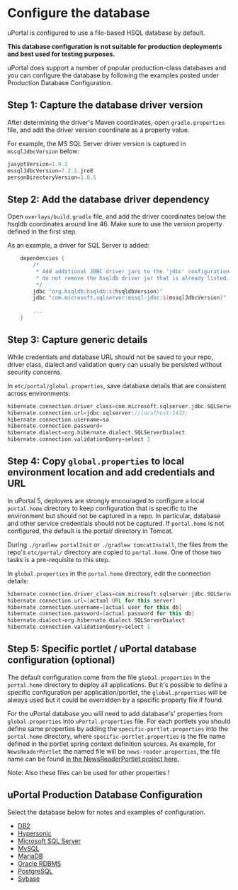 # Configure the database

uPortal is configured to use a file-based HSQL database by default.

**This database configuration is not suitable for production deployments and best used for testing purposes.**

uPortal does support a number of popular production-class databases and you can configure the database by following the examples posted under Production Database Configuration.

## Step 1: Capture the database driver version

After determining the driver's Maven coordinates, open `gradle.properties` file, and add the driver version coordinate
as a property value.

For example, the MS SQL Server driver version is captured in `mssqlJdbcVersion` below:

```groovy
jasyptVersion=1.9.2
mssqlJdbcVersion=7.2.1.jre8
personDirectoryVersion=1.8.5
```

## Step 2: Add the database driver dependency

Open `overlays/build.gradle` file, and add the driver coordinates below
the hsqldb coordinates around line 46. Make sure to use the version property defined in the first step.

As an example, a driver for SQL Server is added:

```groovy
    dependencies {
        /*
         * Add additional JDBC driver jars to the 'jdbc' configuration below;
         * do not remove the hsqldb driver jar that is already listed.
         */
        jdbc "org.hsqldb:hsqldb:${hsqldbVersion}"
        jdbc "com.microsoft.sqlserver:mssql-jdbc:${mssqlJdbcVersion}"
 
        ...
    }
```

## Step 3: Capture generic details

While credentials and database URL should not be saved to your repo, driver class, dialect and validation query
can usually be persisted without security concerns.

In `etc/portal/global.properties`, save database details that are consistent across environments:

```groovy
hibernate.connection.driver_class=com.microsoft.sqlserver.jdbc.SQLServerDriver
hibernate.connection.url=jdbc:sqlserver://localhost:1433;
hibernate.connection.username=sa
hibernate.connection.password=
hibernate.dialect=org.hibernate.dialect.SQLServerDialect
hibernate.connection.validationQuery=select 1
```

## Step 4: Copy `global.properties` to local environment location and add credentials and URL

In uPortal 5, deployers are strongly encouraged to configure a local `portal.home` directory to keep configuration that is specific to the environment but should not be captured in a repo. In particular, database and other service
credentials should not be captured. If `portal.home` is not configured, the default is the portal/ directory in Tomcat.

During `./gradlew portalInit` or `./gradlew tomcatInstall`, the files from the repo's `etc/portal/` directory are
copied to `portal.home`. One of those two tasks is a pre-requisite to this step.

In `global.properties` in the `portal.home` directory, edit the connection details:

```groovy
hibernate.connection.driver_class=com.microsoft.sqlserver.jdbc.SQLServerDriver
hibernate.connection.url=[actual URL for this server]
hibernate.connection.username=[actual user for this db]
hibernate.connection.password=[actual password for this db]
hibernate.dialect=org.hibernate.dialect.SQLServerDialect
hibernate.connection.validationQuery=select 1
```

## Step 5: Specific portlet / uPortal database configuration (optional)

The default configuration come from the file `global.properties` in the `portal.home` directory to deploy all applications.
But it's possible to define a specific configuration per application/portlet, the `global.properties` will be always used but it could be overridden by a specific property file if found.

For the uPortal database you will need to add database's' properties from `global.properties` into `uPortal.properties` file.
For each portlets you should define same properties by adding the `specific-portlet.properties` into the `portal.home` directory, where `specific-portlet.properties` is the file name defined in the portlet spring context definition sources.
As example, for `NewsReaderPortlet` the named file will be `news-reader.properties`, the file name can be found [in the NewsReaderPortlet project here.](https://github.com/Jasig/NewsReaderPortlet/blob/master/src/main/resources/context/databaseContext.xml)

Note: Also these files can be used for other properties !

## uPortal Production Database Configuration 

Select the database below for notes and examples of configuration.

+   [DB2](db2.md)
+   [Hypersonic](hypersonic.md)
+   [Microsoft SQL Server](ms-sqlserver.md)
+   [MySQL](mysql.md)
+   [MariaDB](mariadb.md)
+   [Oracle RDBMS](oracle.md)
+   [PostgreSQL](postgresql.md)
+   [Sybase](sybase.md)
